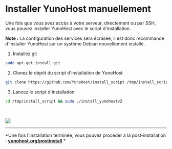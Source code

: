 # Installer YunoHost manuellement

Une fois que vous avez accès à votre serveur, directement ou par SSH, vous pouvez installer YunoHost avec le script d'installation.

<div class="alert alert-info">
<b>Note :</b> La configuration des services sera écrasée, il est donc recommandé d'installer YunoHost sur un système Debian nouvellement installé.
</div>

1. Installez git
```bash
sudo apt-get install git
```

2. Clonez le dépôt du script d'installation de YunoHost
```bash
git clone https://github.com/YunoHost/install_script /tmp/install_script
```

3. Lancez le script d'installation
```bash
cd /tmp/install_script && sudo ./install_yunohostv2
```

<br>

<p class="text-center">
<img src="https://yunohost.org/images/install_script.png">
</p>

---

*Une fois l'installation terminée, vous pouvez procéder à la post-installation : **[yunohost.org/postinstall](/postinstall_fr)** *